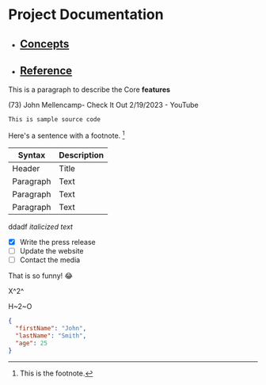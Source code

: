 # Project Documentation

- ## [Concepts](Concepts/Abstract.html)
- ## [Reference](reference/Desktop.html)

This is a paragraph to describe the Core **features**

(73) John Mellencamp- Check It Out 2/19/2023 - YouTube


```<c#>
This is sample source code
```

Here's a sentence with a footnote. [^1]

[^1]: This is the footnote.

| Syntax | Description |
| ----------- | ----------- |
| Header | Title |
| Paragraph | Text |
| Paragraph | Text |
| Paragraph | Text |

ddadf *italicized text*

- [x] Write the press release
- [ ] Update the website
- [ ] Contact the media

That is so funny! :joy:

X^2^

H~2~O

```json
{
  "firstName": "John",
  "lastName": "Smith",
  "age": 25
}
```
